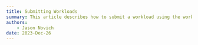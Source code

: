 ```yaml
---
title: Submitting Workloads
summary: This article describes how to submit a workload using the workloads V2 form.
authors:
    - Jason Novich
date: 2023-Dec-26
---
```


